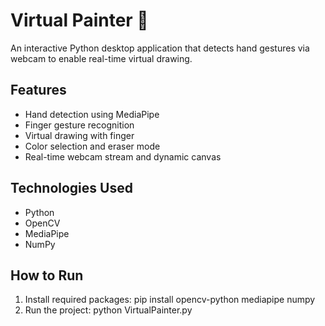 # Virtual Painter 🎨

An interactive Python desktop application that detects hand gestures via webcam to enable real-time virtual drawing.

## Features
- Hand detection using MediaPipe
- Finger gesture recognition
- Virtual drawing with finger
- Color selection and eraser mode
- Real-time webcam stream and dynamic canvas

## Technologies Used
- Python
- OpenCV
- MediaPipe
- NumPy

## How to Run
1. Install required packages: pip install opencv-python mediapipe numpy
2.  Run the project: python VirtualPainter.py

